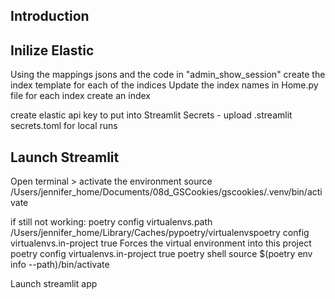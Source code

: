 ## Introduction

## Inilize Elastic
Using the mappings jsons and the code in "admin_show_session" create the index template for each of the indices
Update the index names in Home.py file
for each index create an index

create elastic api key to put into Streamlit Secrets - upload .streamlit secrets.toml for local runs

## Launch Streamlit
Open terminal > 
activate the environment
source /Users/jennifer_home/Documents/08d_GSCookies/gscookies/.venv/bin/activate

if still not working:
poetry config virtualenvs.path
/Users/jennifer_home/Library/Caches/pypoetry/virtualenvspoetry config virtualenvs.in-project true
Forces the virtual environment into this project
poetry config virtualenvs.in-project true
poetry shell
source $(poetry env info --path)/bin/activate

Launch streamlit app

